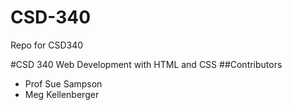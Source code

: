 # CSD-340
Repo for CSD340

#CSD 340 Web Development with HTML and CSS
##Contributors
* Prof Sue Sampson
* Meg Kellenberger
